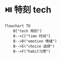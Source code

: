 # ⏯️ 特刻 tech

```mermaid
flowchart TD
    B["tech 特刻"]
    B-->C["time 时间"]
    B-->D("emotion 情绪")
    B-->E("choice 选择")
    B-->F("habit习惯")
```
